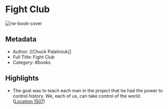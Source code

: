 # Fight Club

![rw-book-cover](https://images-na.ssl-images-amazon.com/images/I/51bWdqK-BEL._SL200_.jpg)

## Metadata
- Author: [[Chuck Palahniuk]]
- Full Title: Fight Club
- Category: #books

## Highlights
- The goal was to teach each man in the project that he had the power to control history. We, each of us, can take control of the world. ([Location 1507](https://readwise.io/to_kindle?action=open&asin=B000U0O9FM&location=1507))
